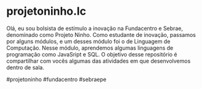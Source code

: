 # projetoninho.lc
Olá, eu sou bolsista de estímulo a inovação na Fundacentro e Sebrae, denominado como Projeto Ninho. Como estudante de inovação, passamos por alguns módulos, e um desses módulo foi o de Linguagem de Computação. Nesse módulo, aprendemos algumas linguagens de programação como JavaSript e SQL. 
O objetivo desse repositório é compartilhar com vocês algumas das atividades em que desenvolvemos dentro de sala. 

#projetoninho #fundacentro #sebraepe
